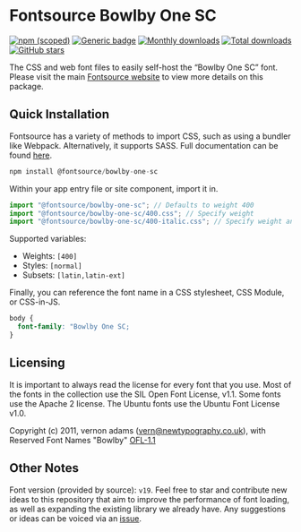 # Fontsource Bowlby One SC

[![npm (scoped)](https://img.shields.io/npm/v/@fontsource/bowlby-one-sc?color=brightgreen)](https://www.npmjs.com/package/@fontsource/bowlby-one-sc) [![Generic badge](https://img.shields.io/badge/fontsource-passing-brightgreen)](https://github.com/fontsource/fontsource) [![Monthly downloads](https://badgen.net/npm/dm/@fontsource/bowlby-one-sc)](https://github.com/fontsource/fontsource) [![Total downloads](https://badgen.net/npm/dt/@fontsource/bowlby-one-sc)](https://github.com/fontsource/fontsource) [![GitHub stars](https://img.shields.io/github/stars/fontsource/fontsource.svg?style=social&label=Star)](https://github.com/fontsource/fontsource/stargazers)

The CSS and web font files to easily self-host the “Bowlby One SC” font. Please visit the main [Fontsource website](https://fontsource.org/fonts/bowlby-one-sc) to view more details on this package.

## Quick Installation

Fontsource has a variety of methods to import CSS, such as using a bundler like Webpack. Alternatively, it supports SASS. Full documentation can be found [here](https://fontsource.org/docs/getting-started/introduction).

```javascript
npm install @fontsource/bowlby-one-sc
```

Within your app entry file or site component, import it in.

```javascript
import "@fontsource/bowlby-one-sc"; // Defaults to weight 400
import "@fontsource/bowlby-one-sc/400.css"; // Specify weight
import "@fontsource/bowlby-one-sc/400-italic.css"; // Specify weight and style

```

Supported variables:
- Weights: `[400]`
- Styles: `[normal]`
- Subsets: `[latin,latin-ext]`

Finally, you can reference the font name in a CSS stylesheet, CSS Module, or CSS-in-JS.

```css
body {
  font-family: "Bowlby One SC;
}
```

## Licensing
It is important to always read the license for every font that you use.
Most of the fonts in the collection use the SIL Open Font License, v1.1. Some fonts use the Apache 2 license. The Ubuntu fonts use the Ubuntu Font License v1.0.

Copyright (c) 2011, vernon adams (vern@newtypography.co.uk), with Reserved Font Names "Bowlby"
[OFL-1.1](http://scripts.sil.org/OFL)

## Other Notes
Font version (provided by source): `v19`.
Feel free to star and contribute new ideas to this repository that aim to improve the performance of font loading, as well as expanding the existing library we already have. Any suggestions or ideas can be voiced via an [issue](https://github.com/fontsource/fontsource/issues).
